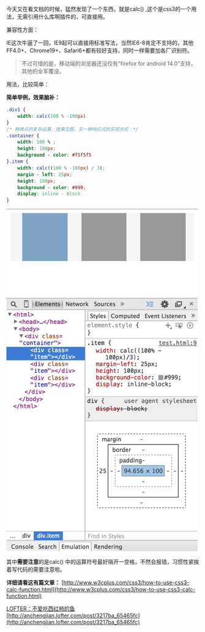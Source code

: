 今天又在看文档的时候，猛然发现了一个东西，就是calc() ,这个是css3的一个用法，无需引用什么库啊插件的，可直接用。

兼容性方面：

IE这次牛逼了一回，IE9起可以直接用标准写法，当然IE6-8肯定不支持的，其他FF4.0+、Chrome19+、Safari6+都有较好支持，同时一样需要加各厂识别符。

> 不过可惜的是，移动端的浏览器还没仅有“firefox for android 14.0”支持，其他的全军覆没。 

用法，比较简单：

**简单举例，效果脑补：**
```css
.div1 {
    width: calc(100 % -100px)
}
/* 稍微点的复杂运算，效果见图，又一种响应式的实现方式：*/
.container {
    width: 100 % ;
    height: 100px;
    background - color: #f5f5f5
}.item {
    width: calc((100 % -100px) / 3);
    margin - left: 25px;
    height: 100px;
    background - color: #999;
    display: inline - block
}
```

![](/posts/assets/imgs/6630742310257147002.png)

其中**需要注意**的是calc() 中的运算符号最好隔开一空格，不然会报错，习惯性紧挨着写代码的需要注意啦。

**详细请看这有篇文章：** [http://www.w3cplus.com/css3/how-to-use-css3-calc-function.html](http://www.w3cplus.com/css3/how-to-use-css3-calc-function.html)

[LOFTER：不爱吃西红柿的鱼](http://anchengjian.lofter.com)   [http://anchengjian.lofter.com/post/3217ba_65465fc](http://anchengjian.lofter.com/post/3217ba_65465fc)